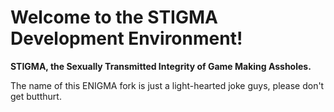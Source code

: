 # Welcome to the STIGMA Development Environment!

**STIGMA, the Sexually Transmitted Integrity of Game Making Assholes.**

The name of this ENIGMA fork is just a light-hearted joke guys, please don't get butthurt.
